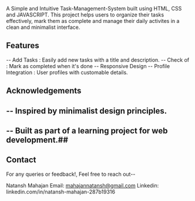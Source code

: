 A Simple and Intuitive Task-Management-System built using HTML, CSS and JAVASCRIPT.
This project helps users to organize their tasks effectively, mark them as complete and manage their daily activites in a clean and minimalist interface.

## Features ##
-- Add Tasks : Easily add new tasks with a title and description.
-- Check of : Mark as completed when it's done
-- Responsive Design
-- Profile Integration : User profiles with customable details.

## Acknowledgements ##

## -- Inspired by minimalist design principles. ##
## -- Built as part of a learning project for web development.##

## Contact ## 

For any queries or feedback!, Feel free to reach out--

Natansh Mahajan
Email: mahajannatansh@gmail.com
Linkedin: linkedin.com/in/natansh-mahajan-287b19316
